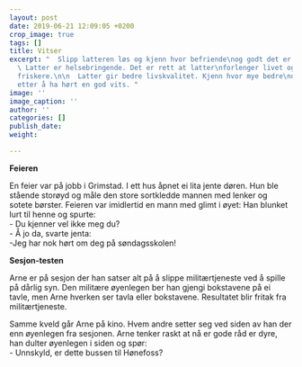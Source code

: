 ```yaml
---
layout: post
date: 2019-06-21 12:09:05 +0200
crop_image: true
tags: []
title: Vitser
excerpt: "  Slipp latteren løs og kjenn hvor befriende\nog godt det er å trene lattermuskelen.\n\n
  \ Latter er helsebringende. Det er rett at latter\nforlenger livet og holder deg
  friskere.\n\n  Latter gir bedre livskvalitet. Kjenn hvor mye bedre\ndu føler deg
  etter å ha hørt en god vits. "
image: ''
image_caption: ''
author: ''
categories: []
publish_date: 
weight: 

---
```

**Feieren**

En feier var på jobb i Grimstad. I ett hus åpnet ei lita jente døren. Hun ble stående storøyd og måle den store sortkledde mannen med lenker og sotete børster. Feieren var imidlertid en mann med glimt i øyet: Han blunket lurt til henne og spurte:  
\- Du kjenner vel ikke meg du?  
\- Å jo da, svarte jenta:  
\-Jeg har nok hørt om deg på søndagsskolen!

**Sesjon-testen**

Arne er på sesjon der han satser alt på å slippe militærtjeneste ved å spille på dårlig syn. Den militære øyenlegen ber han gjengi bokstavene på ei tavle, men Arne hverken ser tavla eller bokstavene. Resultatet blir fritak fra militærtjeneste.

Samme kveld går Arne på kino. Hvem andre setter seg ved siden av han der enn øyenlegen fra sesjonen. Arne tenker raskt at nå er gode råd er dyre, han dulter øyenlegen i siden og spør:  
\- Unnskyld, er dette bussen til Hønefoss?